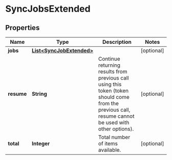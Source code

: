 
# SyncJobsExtended

## Properties
Name | Type | Description | Notes
------------ | ------------- | ------------- | -------------
**jobs** | [**List&lt;SyncJobExtended&gt;**](SyncJobExtended.md) |  |  [optional]
**resume** | **String** | Continue returning results from previous call using this token (token should come from the previous call, resume cannot be used with other options). |  [optional]
**total** | **Integer** | Total number of items available. |  [optional]



